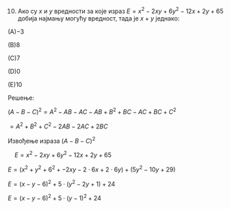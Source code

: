 10. Ако су $x$ и $y$ вредности за које израз $E = x^2 - 2xy + 6y^2 - 12x + 2y + 65$ добија најмању могућу вредност, тада је $x + y$ једнако:

(А)$-3$  

(B)$8$

(C)$7$

(D)$0$

(E)$10$


Решење:

$(A - B - C)^2 = A^2 -AB - AC -AB + B^2 +BC - AC + BC + C^2$

$= A^2 + B^2 + C^2 - 2AB - 2AC + 2BC$

Извођење израза $(A - B - C)^2$



$\ \ \ \ E = x^2 - 2xy + 6y^2 - 12x + 2y + 65$

$E = (x^2 + y^2 + 6^2 + -2xy - 2\cdot 6x + 2\cdot 6y) + (5y^2 - 10y + 29)$


$E = (x - y - 6)^2 + 5\cdot(y^2 - 2y + 1) + 24$

$E = (x - y - 6)^2 + 5\cdot(y-1)^2 + 24$


